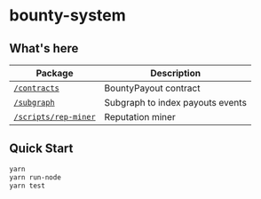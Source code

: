 # bounty-system

## What's here

| Package                                   | Description                                                             |
| ----------------------------------------- | ----------------------------------------------------------------------- |
| [`/contracts`](/contracts) | BountyPayout contract |
| [`/subgraph`](/subgraph) | Subgraph to index payouts events |
| [`/scripts/rep-miner`](/scripts/rep-miner.ts) | Reputation miner |


## Quick Start

```sh
yarn
yarn run-node
yarn test
```

